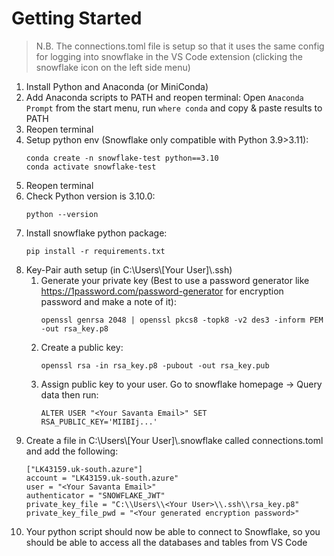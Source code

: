 # Getting Started

> N.B. The connections.toml file is setup so that it uses the same config for logging into snowflake in the VS Code extension (clicking the snowflake icon on the left side menu)

1. Install Python and Anaconda (or MiniConda)
1. Add Anaconda scripts to PATH and reopen terminal: Open `Anaconda Prompt` from the start menu, run `where conda` and copy & paste results to PATH
1. Reopen terminal
1. Setup python env (Snowflake only compatible with Python 3.9>3.11):
    ```
    conda create -n snowflake-test python==3.10
    conda activate snowflake-test
    ```
1. Reopen terminal
1. Check Python version is 3.10.0:
    ```
    python --version
    ```
1. Install snowflake python package:
    ```
    pip install -r requirements.txt
    ```
1. Key-Pair auth setup (in C:\Users\\[Your User]\\.ssh)
    1. Generate your private key (Best to use a password generator like https://1password.com/password-generator for encryption password and make a note of it):
        ```
        openssl genrsa 2048 | openssl pkcs8 -topk8 -v2 des3 -inform PEM -out rsa_key.p8
        ```
    1. Create a public key:
        ```
        openssl rsa -in rsa_key.p8 -pubout -out rsa_key.pub
        ```
    1. Assign public key to your user. Go to snowflake homepage -> Query data then run:
        ```
        ALTER USER "<Your Savanta Email>" SET RSA_PUBLIC_KEY='MIIBIj...'
        ```
1. Create a file in C:\Users\\[Your User]\\.snowflake called connections.toml and add the following:
    ```
    ["LK43159.uk-south.azure"]
    account = "LK43159.uk-south.azure"
    user = "<Your Savanta Email>"
    authenticator = "SNOWFLAKE_JWT"
    private_key_file = "C:\\Users\\<Your User>\\.ssh\\rsa_key.p8"
    private_key_file_pwd = "<Your generated encryption password>"
    ```
1. Your python script should now be able to connect to Snowflake, so you should be able to access all the databases and tables from VS Code